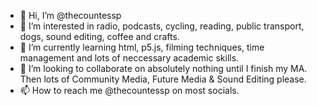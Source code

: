 - 👋 Hi, I’m @thecountessp
- 👀 I’m interested in radio, podcasts, cycling, reading, public transport, dogs, sound editing, coffee and crafts.
- 🌱 I’m currently learning html, p5.js, filming techniques, time management and lots of neccessary academic skills.
- 💞️ I’m looking to collaborate on absolutely nothing until I finish my MA. Then lots of Community Media, Future Media & Sound Editing please.
- 📫 How to reach me @thecountessp on most socials.

<!---
thecountessp/thecountessp is a ✨ special ✨ repository because its `README.md` (this file) appears on your GitHub profile.
You can click the Preview link to take a look at your changes.
--->
